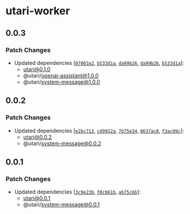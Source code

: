 # utari-worker

## 0.0.3

### Patch Changes

-   Updated dependencies [[`07003a2`](https://github.com/JacobLinCool/Unified-Teaching-Assistant-Reply-Interface/commit/07003a278bb50a9b3b0e363ec0bf452d15772318), [`b533d1a`](https://github.com/JacobLinCool/Unified-Teaching-Assistant-Reply-Interface/commit/b533d1abe1379b62b2cc5108c30b8e91a65288f7), [`da99b26`](https://github.com/JacobLinCool/Unified-Teaching-Assistant-Reply-Interface/commit/da99b26829b7c1f3879b51b1b6de2a50e5555719), [`da99b26`](https://github.com/JacobLinCool/Unified-Teaching-Assistant-Reply-Interface/commit/da99b26829b7c1f3879b51b1b6de2a50e5555719), [`b533d1a`](https://github.com/JacobLinCool/Unified-Teaching-Assistant-Reply-Interface/commit/b533d1abe1379b62b2cc5108c30b8e91a65288f7)]:
    -   utari@0.1.0
    -   @utari/openai-assistant@1.0.0
    -   @utari/system-message@1.0.0

## 0.0.2

### Patch Changes

-   Updated dependencies [[`e2bc713`](https://github.com/JacobLinCool/Unified-Teaching-Assistant-Reply-Interface/commit/e2bc713f0534b8fe00444aeadce4b94dc7da28a5), [`cd9922a`](https://github.com/JacobLinCool/Unified-Teaching-Assistant-Reply-Interface/commit/cd9922af9b1c53a00220f255cd6f54ccd36f63d8), [`7b75e34`](https://github.com/JacobLinCool/Unified-Teaching-Assistant-Reply-Interface/commit/7b75e34387f0626a69985f1123ec2d4b9fe180a9), [`8637ac8`](https://github.com/JacobLinCool/Unified-Teaching-Assistant-Reply-Interface/commit/8637ac8191189dcba9275124417c161ee68e3c3f), [`f3ac89c`](https://github.com/JacobLinCool/Unified-Teaching-Assistant-Reply-Interface/commit/f3ac89cfb5f3142d5beca36469c885c9d49e7c21)]:
    -   utari@0.0.2
    -   @utari/system-message@0.0.2

## 0.0.1

### Patch Changes

-   Updated dependencies [[`3c9e23b`](https://github.com/JacobLinCool/Unified-Teaching-Assistant-Reply-Interface/commit/3c9e23b8d155892f9d563657cf46a4a35ca8c9e6), [`f0cb61b`](https://github.com/JacobLinCool/Unified-Teaching-Assistant-Reply-Interface/commit/f0cb61b12f5d65ec1ae98504b15c904dae828869), [`ab75c6b`](https://github.com/JacobLinCool/Unified-Teaching-Assistant-Reply-Interface/commit/ab75c6b25cfc64efb1725ea76fac3bf1bc329014)]:
    -   utari@0.0.1
    -   @utari/system-message@0.0.1

